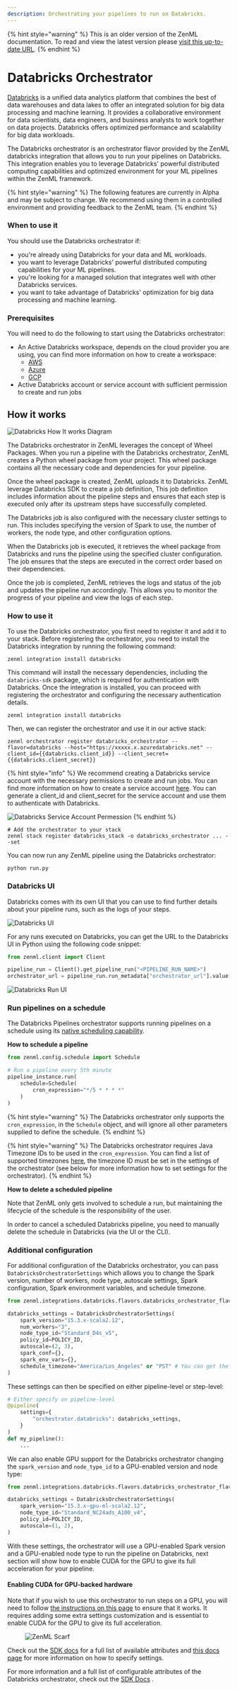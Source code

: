 ```yaml
---
description: Orchestrating your pipelines to run on Databricks.
---
```


{% hint style="warning" %}
This is an older version of the ZenML documentation. To read and view the latest version please [visit this up-to-date URL](https://docs.zenml.io).
{% endhint %}


# Databricks Orchestrator

[Databricks](https://www.databricks.com/) is a unified data analytics platform that combines the best of data warehouses and data lakes to offer an integrated solution for big data processing and machine learning. It provides a collaborative environment for data scientists, data engineers, and business analysts to work together on data projects. Databricks offers optimized performance and scalability for big data workloads.

The Databricks orchestrator is an orchestrator flavor provided by the ZenML databricks integration that allows you to run your pipelines on Databricks. This integration enables you to leverage Databricks' powerful distributed computing capabilities and optimized environment for your ML pipelines within the ZenML framework.

{% hint style="warning" %}
The following features are currently in Alpha and may be subject to change. We recommend using them in a controlled environment and providing feedback to the ZenML team.
{% endhint %}

### When to use it

You should use the Databricks orchestrator if:

* you're already using Databricks for your data and ML workloads.
* you want to leverage Databricks' powerful distributed computing capabilities for your ML pipelines.
* you're looking for a managed solution that integrates well with other Databricks services.
* you want to take advantage of Databricks' optimization for big data processing and machine learning.

### Prerequisites

You will need to do the following to start using the Databricks orchestrator:

* An Active Databricks workspace, depends on the cloud provider you are using, you can find more information on how to create a workspace:
    * [AWS](https://docs.databricks.com/en/getting-started/onboarding-account.html)
    * [Azure](https://learn.microsoft.com/en-us/azure/databricks/getting-started/#--create-an-azure-databricks-workspace)
    * [GCP](https://docs.gcp.databricks.com/en/getting-started/index.html)
* Active Databricks account or service account with sufficient permission to create and run jobs

## How it works


![Databricks How It works Diagram](../../.gitbook/assets/Databricks_How_It_works.png)

The Databricks orchestrator in ZenML leverages the concept of Wheel Packages. When you run a pipeline with the Databricks orchestrator, ZenML creates a Python wheel package from your project. This wheel package contains all the necessary code and dependencies for your pipeline.

Once the wheel package is created, ZenML uploads it to Databricks. ZenML leverage Databricks SDK to create a job definition, This job definition includes information about the pipeline steps and ensures that each step is executed only after its upstream steps have successfully completed.

The Databricks job is also configured with the necessary cluster settings to run. This includes specifying the version of Spark to use, the number of workers, the node type, and other configuration options.

When the Databricks job is executed, it retrieves the wheel package from Databricks and runs the pipeline using the specified cluster configuration. The job ensures that the steps are executed in the correct order based on their dependencies.

Once the job is completed, ZenML retrieves the logs and status of the job and updates the pipeline run accordingly. This allows you to monitor the progress of your pipeline and view the logs of each step.


### How to use it

To use the Databricks orchestrator, you first need to register it and add it to your stack. Before registering the orchestrator, you need to install the Databricks integration by running the following command:

```shell
zenml integration install databricks
```

This command will install the necessary dependencies, including the `databricks-sdk` package, which is required for authentication with Databricks. Once the integration is installed, you can proceed with registering the orchestrator and configuring the necessary authentication details.

```shell
zenml integration install databricks
```

Then, we can register the orchestrator and use it in our active stack:

```shell
zenml orchestrator register databricks_orchestrator --flavor=databricks --host="https://xxxxx.x.azuredatabricks.net" --client_id={{databricks.client_id}} --client_secret={{databricks.client_secret}}
```

{% hint style="info" %}
We recommend creating a Databricks service account with the necessary permissions to create and run jobs. You can find more information on how to create a service account [here](https://docs.databricks.com/dev-tools/api/latest/authentication.html). You can generate a client_id and client_secret for the service account and use them to authenticate with Databricks.

![Databricks Service Account Permession](../../.gitbook/assets/DatabricksPermessions.png)
{% endhint %}

```shell
# Add the orchestrator to your stack
zenml stack register databricks_stack -o databricks_orchestrator ... --set
```

You can now run any ZenML pipeline using the Databricks orchestrator:

```shell
python run.py
```

### Databricks UI

Databricks comes with its own UI that you can use to find further details about your pipeline runs, such as the logs of your steps.

![Databricks UI](../../.gitbook/assets/DatabricksUI.png)

For any runs executed on Databricks, you can get the URL to the Databricks UI in Python using the following code snippet:

```python
from zenml.client import Client

pipeline_run = Client().get_pipeline_run("<PIPELINE_RUN_NAME>")
orchestrator_url = pipeline_run.run_metadata["orchestrator_url"].value
```

![Databricks Run UI](../../.gitbook/assets/DatabricksRunUI.png)


### Run pipelines on a schedule

The Databricks Pipelines orchestrator supports running pipelines on a schedule using its [native scheduling capability](https://docs.databricks.com/en/workflows/jobs/schedule-jobs.html).

**How to schedule a pipeline**

```python
from zenml.config.schedule import Schedule

# Run a pipeline every 5th minute
pipeline_instance.run(
    schedule=Schedule(
        cron_expression="*/5 * * * *"
    )
)
```

{% hint style="warning" %}
The Databricks orchestrator only supports the `cron_expression`, in the `Schedule` object, and will ignore all other parameters supplied to define the schedule.
{% endhint %}

{% hint style="warning" %}
The Databricks orchestrator requires Java Timezone IDs to be used in the `cron_expression`. You can find a list of supported timezones [here](https://docs.oracle.com/middleware/1221/wcs/tag-ref/MISC/TimeZones.html), the timezone ID must be set in the settings of the orchestrator (see below for more information how to set settings for the orchestrator).
{% endhint %}

**How to delete a scheduled pipeline**

Note that ZenML only gets involved to schedule a run, but maintaining the lifecycle of the schedule is the responsibility of the user.

In order to cancel a scheduled Databricks pipeline, you need to manually delete the schedule in Databricks (via the UI or the CLI).

### Additional configuration

For additional configuration of the Databricks orchestrator, you can pass `DatabricksOrchestratorSettings` which allows you to change the Spark version, number of workers, node type, autoscale settings, Spark configuration, Spark environment variables, and schedule timezone.

```python
from zenml.integrations.databricks.flavors.databricks_orchestrator_flavor import DatabricksOrchestratorSettings

databricks_settings = DatabricksOrchestratorSettings(
    spark_version="15.3.x-scala2.12",
    num_workers="3",
    node_type_id="Standard_D4s_v5",
    policy_id=POLICY_ID,
    autoscale=(2, 3),
    spark_conf={},
    spark_env_vars={},
    schedule_timezone="America/Los_Angeles" or "PST" # You can get the timezone ID from here: https://docs.oracle.com/middleware/1221/wcs/tag-ref/MISC/TimeZones.html
)
```

These settings can then be specified on either pipeline-level or step-level:

```python
# Either specify on pipeline-level
@pipeline(
    settings={
        "orchestrator.databricks": databricks_settings,
    }
)
def my_pipeline():
    ...
```

We can also enable GPU support for the Databricks orchestrator changing the `spark_version` and `node_type_id` to a GPU-enabled version and node type:

```python
from zenml.integrations.databricks.flavors.databricks_orchestrator_flavor import DatabricksOrchestratorSettings

databricks_settings = DatabricksOrchestratorSettings(
    spark_version="15.3.x-gpu-ml-scala2.12",
    node_type_id="Standard_NC24ads_A100_v4",
    policy_id=POLICY_ID,
    autoscale=(1, 2),
)
```

With these settings, the orchestrator will use a GPU-enabled Spark version and a GPU-enabled node type to run the pipeline on Databricks, next section will show how to enable CUDA for the GPU to give its full acceleration for your pipeline.

#### Enabling CUDA for GPU-backed hardware

Note that if you wish to use this orchestrator to run steps on a GPU, you will need to follow [the instructions on this page](../../how-to/training-with-gpus/training-with-gpus.md) to ensure that it works. It requires adding some extra settings customization and is essential to enable CUDA for the GPU to give its full acceleration.

<figure><img src="https://static.scarf.sh/a.png?x-pxid=f0b4f458-0a54-4fcd-aa95-d5ee424815bc" alt="ZenML Scarf"><figcaption></figcaption></figure>


Check out the [SDK docs](https://sdkdocs.zenml.io/latest/integration\_code\_docs/integrations-databricks/#zenml.integrations.databricks.flavors.databricks\_orchestrator\_flavor.DatabricksOrchestratorSettings) for a full list of available attributes and [this docs page](../../how-to/use-configuration-files/runtime-configuration.md) for more information on how to specify settings.

For more information and a full list of configurable attributes of the Databricks orchestrator, check out the [SDK Docs](https://sdkdocs.zenml.io/latest/integration\_code\_docs/integrations-databricks/#zenml.integrations.databricks.orchestrators.databricks\_orchestrator.DatabricksOrchestrator) .